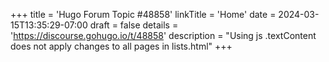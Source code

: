 +++
title = 'Hugo Forum Topic #48858'
linkTitle = 'Home'
date = 2024-03-15T13:35:29-07:00
draft = false
details = 'https://discourse.gohugo.io/t/48858'
description = "Using js .textContent does not apply changes to all pages in lists.html"
+++
